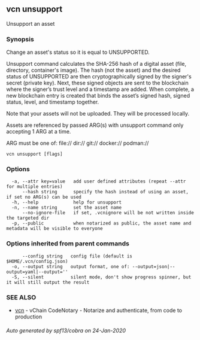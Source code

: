 ## vcn unsupport

Unsupport an asset

### Synopsis


Change an asset's status so it is equal to UNSUPPORTED.

Unsupport command calculates the SHA-256 hash of a digital asset 
(file, directory, container's image). 
The hash (not the asset) and the desired status of UNSUPPORTED are then 
cryptographically signed by the signer's secret (private key). 
Next, these signed objects are sent to the blockchain where the signer’s
trust level and a timestamp are added. 
When complete, a new blockchain entry is created that binds the asset’s
signed hash, signed status, level, and timestamp together. 

Note that your assets will not be uploaded. They will be processed locally.

Assets are referenced by passed ARG(s) with unsupport command only accepting 
1 ARG at a time. 


ARG must be one of:
  <file>
  file://<file>
  dir://<directory>
  git://<repository>
  docker://<image>
  podman://<image>


```
vcn unsupport [flags]
```

### Options

```
  -a, --attr key=value   add user defined attributes (repeat --attr for multiple entries)
      --hash string      specify the hash instead of using an asset, if set no ARG(s) can be used
  -h, --help             help for unsupport
  -n, --name string      set the asset name
      --no-ignore-file   if set, .vcnignore will be not written inside the targeted dir
  -p, --public           when notarized as public, the asset name and metadata will be visible to everyone
```

### Options inherited from parent commands

```
      --config string   config file (default is $HOME/.vcn/config.json)
  -o, --output string   output format, one of: --output=json|--output=yaml|--output=''
  -S, --silent          silent mode, don't show progress spinner, but it will still output the result
```

### SEE ALSO

* [vcn](vcn.md)	 - vChain CodeNotary - Notarize and authenticate, from code to production

###### Auto generated by spf13/cobra on 24-Jan-2020
